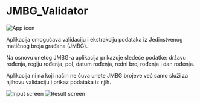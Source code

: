 # JMBG_Validator

![App icon](https://play-lh.googleusercontent.com/Mv4s9bGCcY0OgaFnyDXNGgcKEodIjv7SOtO87VesEn-G_mAT1mWOnm73kRenmIIjwGE=s180-rw)

Aplikacija omogućava validaciju i ekstrakciju podataka iz Jedinstvenog matičnog broja građana (JMBG). 

Na osnovu unetog JMBG-a aplikacija prikazuje sledeće podatke: državu rođenja, regiju rođenja, pol, datum rođenja, redni broj rođenja i dan rođenja.

Aplikacija ni na koji način ne čuva unete JMBG brojeve već samo služi za njihovu validaciju i prikaz podataka iz njih.

![Input screen](https://lh3.googleusercontent.com/EO3q-R3393LqugaIml7hP_jGiMc8qfcOFtCcvNjfNh1dkIBzCUln_lmt3AHdNMtKgwo) ![Result screen](https://lh3.googleusercontent.com/WXJCR2_qWEer5j4qYfSP2jE9gLoJrrNxyaXEEhuGP9dxoMl_KNbGudMVOsYMPxyCT1E)
